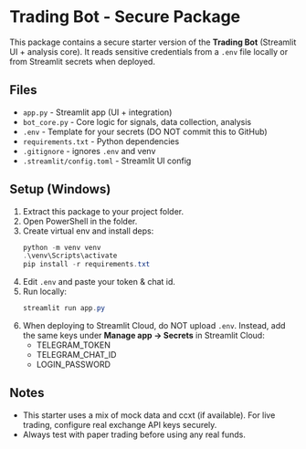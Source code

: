 # Trading Bot - Secure Package

This package contains a secure starter version of the **Trading Bot** (Streamlit UI + analysis core).
It reads sensitive credentials from a `.env` file locally or from Streamlit secrets when deployed.

## Files
- `app.py` - Streamlit app (UI + integration)
- `bot_core.py` - Core logic for signals, data collection, analysis
- `.env` - Template for your secrets (DO NOT commit this to GitHub)
- `requirements.txt` - Python dependencies
- `.gitignore` - ignores `.env` and venv
- `.streamlit/config.toml` - Streamlit UI config

## Setup (Windows)
1. Extract this package to your project folder.
2. Open PowerShell in the folder.
3. Create virtual env and install deps:
   ```powershell
   python -m venv venv
   .\venv\Scripts\activate
   pip install -r requirements.txt
   ```
4. Edit `.env` and paste your token & chat id.
5. Run locally:
   ```powershell
   streamlit run app.py
   ```
6. When deploying to Streamlit Cloud, do NOT upload `.env`. Instead, add the same keys under **Manage app -> Secrets** in Streamlit Cloud:
   - TELEGRAM_TOKEN
   - TELEGRAM_CHAT_ID
   - LOGIN_PASSWORD

## Notes
- This starter uses a mix of mock data and ccxt (if available). For live trading, configure real exchange API keys securely.
- Always test with paper trading before using any real funds.
